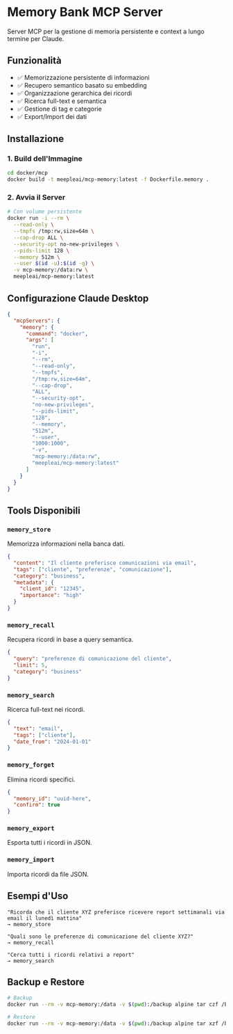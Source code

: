 # Memory Bank MCP Server

Server MCP per la gestione di memoria persistente e context a lungo termine per Claude.

## Funzionalità

- ✅ Memorizzazione persistente di informazioni
- ✅ Recupero semantico basato su embedding
- ✅ Organizzazione gerarchica dei ricordi
- ✅ Ricerca full-text e semantica
- ✅ Gestione di tag e categorie
- ✅ Export/Import dei dati

## Installazione

### 1. Build dell'Immagine

```bash
cd docker/mcp
docker build -t meepleai/mcp-memory:latest -f Dockerfile.memory .
```

### 2. Avvia il Server

```bash
# Con volume persistente
docker run -i --rm \
  --read-only \
  --tmpfs /tmp:rw,size=64m \
  --cap-drop ALL \
  --security-opt no-new-privileges \
  --pids-limit 128 \
  --memory 512m \
  --user $(id -u):$(id -g) \
  -v mcp-memory:/data:rw \
  meepleai/mcp-memory:latest
```

## Configurazione Claude Desktop

```json
{
  "mcpServers": {
    "memory": {
      "command": "docker",
      "args": [
        "run",
        "-i",
        "--rm",
        "--read-only",
        "--tmpfs",
        "/tmp:rw,size=64m",
        "--cap-drop",
        "ALL",
        "--security-opt",
        "no-new-privileges",
        "--pids-limit",
        "128",
        "--memory",
        "512m",
        "--user",
        "1000:1000",
        "-v",
        "mcp-memory:/data:rw",
        "meepleai/mcp-memory:latest"
      ]
    }
  }
}
```

## Tools Disponibili

### `memory_store`

Memorizza informazioni nella banca dati.

```json
{
  "content": "Il cliente preferisce comunicazioni via email",
  "tags": ["cliente", "preferenze", "comunicazione"],
  "category": "business",
  "metadata": {
    "client_id": "12345",
    "importance": "high"
  }
}
```

### `memory_recall`

Recupera ricordi in base a query semantica.

```json
{
  "query": "preferenze di comunicazione del cliente",
  "limit": 5,
  "category": "business"
}
```

### `memory_search`

Ricerca full-text nei ricordi.

```json
{
  "text": "email",
  "tags": ["cliente"],
  "date_from": "2024-01-01"
}
```

### `memory_forget`

Elimina ricordi specifici.

```json
{
  "memory_id": "uuid-here",
  "confirm": true
}
```

### `memory_export`

Esporta tutti i ricordi in JSON.

### `memory_import`

Importa ricordi da file JSON.

## Esempi d'Uso

```
"Ricorda che il cliente XYZ preferisce ricevere report settimanali via email il lunedì mattina"
→ memory_store

"Quali sono le preferenze di comunicazione del cliente XYZ?"
→ memory_recall

"Cerca tutti i ricordi relativi a report"
→ memory_search
```

## Backup e Restore

```bash
# Backup
docker run --rm -v mcp-memory:/data -v $(pwd):/backup alpine tar czf /backup/memory-backup.tar.gz /data

# Restore
docker run --rm -v mcp-memory:/data -v $(pwd):/backup alpine tar xzf /backup/memory-backup.tar.gz
```
